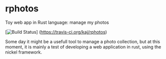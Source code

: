 # rphotos
Toy web app in Rust language: manage my photos

[![Build Status](https://travis-ci.org/kaj/rphotos.svg?branch=master)]
(https://travis-ci.org/kaj/rphotos)

Some day it might be a usefull tool to manage a photo collection,
but at this moment, it is mainly a test of developing a web application in rust,
using the nickel framework.
